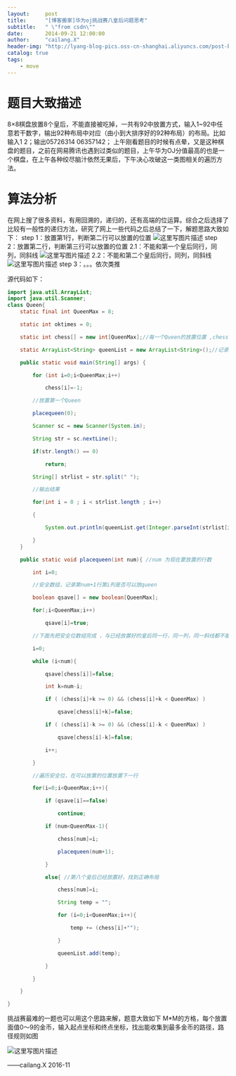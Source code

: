 ```yaml
---
layout:     post
title:      "[博客搬家]华为oj挑战赛八皇后问题思考"
subtitle:   " \"from csdn\""
date:       2014-09-21 12:00:00
author:     "cailang.X"
header-img: "http://lyang-blog-pics.oss-cn-shanghai.aliyuncs.com/post-bg-2015/move-post-bg.jpg?x-oss-process=image"
catalog: true
tags:
    - move
---
```


# 题目大致描述

8×8棋盘放置8个皇后，不能直接被吃掉，一共有92中放置方式，输入1~92中任意若干数字，输出92种布局中对应（由小到大排序好的92种布局）的布局。比如输入1 2；输出05726314 06357142；
上午刚看题目的时候有点晕，又是这种棋盘的题目，之前在网易腾讯也遇到过类似的题目，上午华为OJ分值最高的也是一个棋盘，在上午各种绞尽脑汁依然无果后，下午决心攻破这一类图相关的遍历方法。

# 算法分析

在网上搜了很多资料，有用回溯的，递归的，还有高端的位运算。综合之后选择了比较有一般性的递归方法，研究了网上一些代码之后总结了一下，解题思路大致如下：
step 1：放置第1行，判断第二行可以放置的位置
![这里写图片描述](http://img.blog.csdn.net/20160415113613746)
step 2：放置第二行，判断第三行可以放置的位置
2.1：不能和第一个皇后同行，同列，同斜线
![这里写图片描述](http://img.blog.csdn.net/20160415113748321)
2.2：不能和第二个皇后同行，同列，同斜线
![这里写图片描述](http://img.blog.csdn.net/20160415113922884)
step 3：。。。依次类推

源代码如下：

```java
import java.util.ArrayList;
import java.util.Scanner;
class Queen{
	static final int QueenMax = 8;

	static int oktimes = 0;

	static int chess[] = new int[QueenMax];//每一个Queen的放置位置 ,chess[index] = 列数，index = 行数

	static ArrayList<String> queenList = new ArrayList<String>();//记录数据

	public static void main(String[] args) { 	

		for (int i=0;i<QueenMax;i++)

			chess[i]=-1;

		//放置第一个Queen		

		placequeen(0);

		Scanner sc = new Scanner(System.in);

		String str = sc.nextLine();

		if(str.length() == 0)

			return;

		String[] strlist = str.split(" ");

		//输出结果

		for(int i = 0 ; i < strlist.length ; i++)

		{

			System.out.println(queenList.get(Integer.parseInt(strlist[i])));

		}
	}

	public static void placequeen(int num){ //num 为现在要放置的行数

		int i=0;

		//安全数组，记录第num+1行第i列是否可以放queen

		boolean qsave[] = new boolean[QueenMax];

		for(;i<QueenMax;i++)

			qsave[i]=true;

		//下面先把安全位数组完成 ，与已经放置好的皇后同一行，同一列，同一斜线都不能放置下一个queen

		i=0;

		while (i<num){

			qsave[chess[i]]=false;

			int k=num-i;

			if ( (chess[i]+k >= 0) && (chess[i]+k < QueenMax) )

				qsave[chess[i]+k]=false;

			if ( (chess[i]-k >= 0) && (chess[i]-k < QueenMax) )

				qsave[chess[i]-k]=false;

			i++;

		}

		//遍历安全位，在可以放置的位置放置下一行

		for(i=0;i<QueenMax;i++){

			if (qsave[i]==false)

				continue;

			if (num<QueenMax-1){

				chess[num]=i;

				placequeen(num+1);

			}

			else{ //第八个皇后已经放置好，找到正确布局

				chess[num]=i;

				String temp = "";

				for (i=0;i<QueenMax;i++){

					temp += (chess[i]+"");

				}

				queenList.add(temp);

			}

		}  

	}

}
```

挑战赛最难的一题也可以用这个思路来解，题意大致如下
M*M的方格，每个放置面值0～9的金币，输入起点坐标和终点坐标，找出能收集到最多金币的路径，路径规则如图

![这里写图片描述](http://img.blog.csdn.net/20160415114018556)


——cailang.X 2016-11
